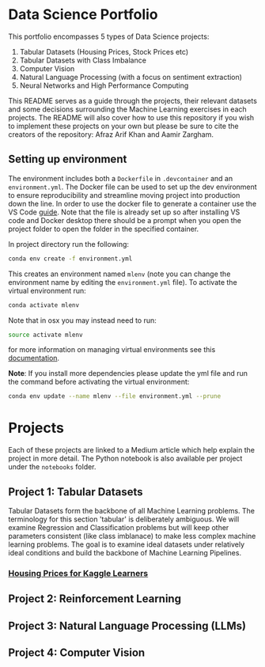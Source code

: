 # Data Science Portfolio

This portfolio encompasses 5 types of Data Science projects:

1. Tabular Datasets (Housing Prices, Stock Prices etc)
2. Tabular Datasets with Class Imbalance
3. Computer Vision
4. Natural Language Processing (with a focus on sentiment extraction)
5. Neural Networks and High Performance Computing

This README serves as a guide through the projects, their relevant datasets and some decisions surrounding the Machine Learning exercises in each projects. The README will also cover how to use this repository if you wish to implement these projects on your own but please be sure to cite the creators of the repository: Afraz Arif Khan and Aamir Zargham.

## Setting up environment

The environment includes both a `Dockerfile` in `.devcontainer` and an `environment.yml`. The Docker file can be used to set up the dev environment to ensure reproducibility and streamline moving project into production down the line. In order to use the docker file to generate a container use the VS Code [guide](https://code.visualstudio.com/docs/containers/overview). Note that the file is already set up so after installing VS code and Docker desktop there should be a prompt when you open the project folder to open the folder in the specified container.

In project directory run the following:
```bash
conda env create -f environment.yml
```
This creates an environment named `mlenv` (note you can change the environment name by editing the `environment.yml` file). To activate the virtual environment run:

```bash
conda activate mlenv
```

Note that in osx you may instead need to run:
```bash
source activate mlenv
```

for more information on managing virtual environments see this [documentation](https://docs.conda.io/projects/conda/en/latest/user-guide/tasks/manage-environments.html#activating-an-environment).

**Note**: If you install more dependencies  please update the yml file and run the command before activating the virtual environment:

```bash
conda env update --name mlenv --file environment.yml --prune
```

# Projects

Each of these projects are linked to a Medium article which help explain the project in more detail. The Python notebook is also available per project under the `notebooks` folder.

## Project 1: Tabular Datasets

Tabular Datasets form the backbone of all Machine Learning problems. The terminology for this section 'tabular' is deliberately ambiguous. We will examine Regression and Classification problems but will keep other parameters consistent (like class imblanace) to make less complex machine learning problems. The goal is to examine ideal datasets under relatively ideal conditions and build the backbone of Machine Learning Pipelines.

### [Housing Prices for Kaggle Learners](https://www.kaggle.com/competitions/home-data-for-ml-course/data)


## Project 2: Reinforcement Learning

## Project 3: Natural Language Processing (LLMs)

## Project 4: Computer Vision

